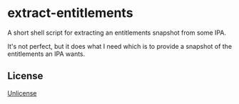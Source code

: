# extract-entitlements

A short shell script for extracting an entitlements snapshot from some IPA.

It's not perfect, but it does what I need which is to provide a snapshot of the entitlements an IPA wants.

## License

<a href="http://unlicense.org/" target="_blank">Unlicense</a>
